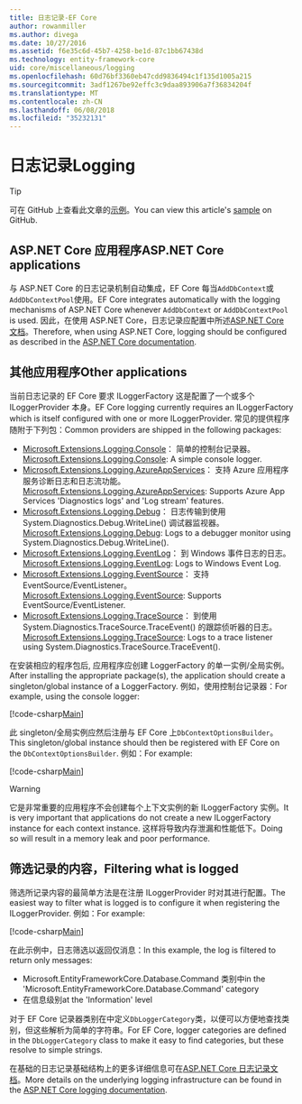 ```yaml
---
title: 日志记录-EF Core
author: rowanmiller
ms.author: divega
ms.date: 10/27/2016
ms.assetid: f6e35c6d-45b7-4258-be1d-87c1bb67438d
ms.technology: entity-framework-core
uid: core/miscellaneous/logging
ms.openlocfilehash: 60d76bf3360eb47cdd9836494c1f135d1005a215
ms.sourcegitcommit: 3adf1267be92effc3c9daa893906a7f36834204f
ms.translationtype: MT
ms.contentlocale: zh-CN
ms.lasthandoff: 06/08/2018
ms.locfileid: "35232131"
---
```

# <a name="logging"></a><span data-ttu-id="d378f-102">日志记录</span><span class="sxs-lookup"><span data-stu-id="d378f-102">Logging</span></span>

> [!TIP]  
> <span data-ttu-id="d378f-103">可在 GitHub 上查看此文章的[示例](https://github.com/aspnet/EntityFramework.Docs/tree/master/samples/core/Miscellaneous/Logging)。</span><span class="sxs-lookup"><span data-stu-id="d378f-103">You can view this article's [sample](https://github.com/aspnet/EntityFramework.Docs/tree/master/samples/core/Miscellaneous/Logging) on GitHub.</span></span>

## <a name="aspnet-core-applications"></a><span data-ttu-id="d378f-104">ASP.NET Core 应用程序</span><span class="sxs-lookup"><span data-stu-id="d378f-104">ASP.NET Core applications</span></span>

<span data-ttu-id="d378f-105">与 ASP.NET Core 的日志记录机制自动集成，EF Core 每当`AddDbContext`或`AddDbContextPool`使用。</span><span class="sxs-lookup"><span data-stu-id="d378f-105">EF Core integrates automatically with the logging mechanisms of ASP.NET Core whenever `AddDbContext` or `AddDbContextPool` is used.</span></span> <span data-ttu-id="d378f-106">因此，在使用 ASP.NET Core，日志记录应配置中所述[ASP.NET Core 文档](https://docs.microsoft.com/en-us/aspnet/core/fundamentals/logging?tabs=aspnetcore2x)。</span><span class="sxs-lookup"><span data-stu-id="d378f-106">Therefore, when using ASP.NET Core, logging should be configured as described in the [ASP.NET Core documentation](https://docs.microsoft.com/en-us/aspnet/core/fundamentals/logging?tabs=aspnetcore2x).</span></span>

## <a name="other-applications"></a><span data-ttu-id="d378f-107">其他应用程序</span><span class="sxs-lookup"><span data-stu-id="d378f-107">Other applications</span></span>

<span data-ttu-id="d378f-108">当前日志记录的 EF Core 要求 ILoggerFactory 这是配置了一个或多个 ILoggerProvider 本身。</span><span class="sxs-lookup"><span data-stu-id="d378f-108">EF Core logging currently requires an ILoggerFactory which is itself configured with one or more ILoggerProvider.</span></span> <span data-ttu-id="d378f-109">常见的提供程序随附于下列包：</span><span class="sxs-lookup"><span data-stu-id="d378f-109">Common providers are shipped in the following packages:</span></span>

* <span data-ttu-id="d378f-110">[Microsoft.Extensions.Logging.Console](https://www.nuget.org/packages/Microsoft.Extensions.Logging.Console/)： 简单的控制台记录器。</span><span class="sxs-lookup"><span data-stu-id="d378f-110">[Microsoft.Extensions.Logging.Console](https://www.nuget.org/packages/Microsoft.Extensions.Logging.Console/): A simple console logger.</span></span>
* <span data-ttu-id="d378f-111">[Microsoft.Extensions.Logging.AzureAppServices](https://www.nuget.org/packages/Microsoft.Extensions.Logging.AzureAppServices/)： 支持 Azure 应用程序服务诊断日志和日志流功能。</span><span class="sxs-lookup"><span data-stu-id="d378f-111">[Microsoft.Extensions.Logging.AzureAppServices](https://www.nuget.org/packages/Microsoft.Extensions.Logging.AzureAppServices/): Supports Azure App Services 'Diagnostics logs' and 'Log stream' features.</span></span>
* <span data-ttu-id="d378f-112">[Microsoft.Extensions.Logging.Debug](https://www.nuget.org/packages/Microsoft.Extensions.Logging.Debug/)： 日志传输到使用 System.Diagnostics.Debug.WriteLine() 调试器监视器。</span><span class="sxs-lookup"><span data-stu-id="d378f-112">[Microsoft.Extensions.Logging.Debug](https://www.nuget.org/packages/Microsoft.Extensions.Logging.Debug/): Logs to a debugger monitor using System.Diagnostics.Debug.WriteLine().</span></span>
* <span data-ttu-id="d378f-113">[Microsoft.Extensions.Logging.EventLog](https://www.nuget.org/packages/Microsoft.Extensions.Logging.EventLog/)： 到 Windows 事件日志的日志。</span><span class="sxs-lookup"><span data-stu-id="d378f-113">[Microsoft.Extensions.Logging.EventLog](https://www.nuget.org/packages/Microsoft.Extensions.Logging.EventLog/): Logs to Windows Event Log.</span></span>
* <span data-ttu-id="d378f-114">[Microsoft.Extensions.Logging.EventSource](https://www.nuget.org/packages/Microsoft.Extensions.Logging.EventSource/)： 支持 EventSource/EventListener。</span><span class="sxs-lookup"><span data-stu-id="d378f-114">[Microsoft.Extensions.Logging.EventSource](https://www.nuget.org/packages/Microsoft.Extensions.Logging.EventSource/): Supports EventSource/EventListener.</span></span>
* <span data-ttu-id="d378f-115">[Microsoft.Extensions.Logging.TraceSource](https://www.nuget.org/packages/Microsoft.Extensions.Logging.TraceSource/)： 到使用 System.Diagnostics.TraceSource.TraceEvent() 的跟踪侦听器的日志。</span><span class="sxs-lookup"><span data-stu-id="d378f-115">[Microsoft.Extensions.Logging.TraceSource](https://www.nuget.org/packages/Microsoft.Extensions.Logging.TraceSource/): Logs to a trace listener using System.Diagnostics.TraceSource.TraceEvent().</span></span>

<span data-ttu-id="d378f-116">在安装相应的程序包后, 应用程序应创建 LoggerFactory 的单一实例/全局实例。</span><span class="sxs-lookup"><span data-stu-id="d378f-116">After installing the appropriate package(s), the application should create a singleton/global instance of a LoggerFactory.</span></span> <span data-ttu-id="d378f-117">例如，使用控制台记录器：</span><span class="sxs-lookup"><span data-stu-id="d378f-117">For example, using the console logger:</span></span>

[!code-csharp[Main](../../../samples/core/Miscellaneous/Logging/Logging/BloggingContext.cs#DefineLoggerFactory)]

<span data-ttu-id="d378f-118">此 singleton/全局实例应然后注册与 EF Core 上`DbContextOptionsBuilder`。</span><span class="sxs-lookup"><span data-stu-id="d378f-118">This singleton/global instance should then be registered with EF Core on the `DbContextOptionsBuilder`.</span></span> <span data-ttu-id="d378f-119">例如：</span><span class="sxs-lookup"><span data-stu-id="d378f-119">For example:</span></span>

[!code-csharp[Main](../../../samples/core/Miscellaneous/Logging/Logging/BloggingContext.cs#RegisterLoggerFactory)]

> [!WARNING]
> <span data-ttu-id="d378f-120">它是非常重要的应用程序不会创建每个上下文实例的新 ILoggerFactory 实例。</span><span class="sxs-lookup"><span data-stu-id="d378f-120">It is very important that applications do not create a new ILoggerFactory instance for each context instance.</span></span> <span data-ttu-id="d378f-121">这样将导致内存泄漏和性能低下。</span><span class="sxs-lookup"><span data-stu-id="d378f-121">Doing so will result in a memory leak and poor performance.</span></span>

## <a name="filtering-what-is-logged"></a><span data-ttu-id="d378f-122">筛选记录的内容，</span><span class="sxs-lookup"><span data-stu-id="d378f-122">Filtering what is logged</span></span>

<span data-ttu-id="d378f-123">筛选所记录内容的最简单方法是在注册 ILoggerProvider 时对其进行配置。</span><span class="sxs-lookup"><span data-stu-id="d378f-123">The easiest way to filter what is logged is to configure it when registering the ILoggerProvider.</span></span> <span data-ttu-id="d378f-124">例如：</span><span class="sxs-lookup"><span data-stu-id="d378f-124">For example:</span></span>

[!code-csharp[Main](../../../samples/core/Miscellaneous/Logging/Logging/BloggingContextWithFiltering.cs#DefineLoggerFactory)]

<span data-ttu-id="d378f-125">在此示例中，日志筛选以返回仅消息：</span><span class="sxs-lookup"><span data-stu-id="d378f-125">In this example, the log is filtered to return only messages:</span></span>
 * <span data-ttu-id="d378f-126">Microsoft.EntityFrameworkCore.Database.Command 类别中</span><span class="sxs-lookup"><span data-stu-id="d378f-126">in the 'Microsoft.EntityFrameworkCore.Database.Command' category</span></span>
 * <span data-ttu-id="d378f-127">在信息级别</span><span class="sxs-lookup"><span data-stu-id="d378f-127">at the 'Information' level</span></span>

<span data-ttu-id="d378f-128">对于 EF Core 记录器类别在中定义`DbLoggerCategory`类，以便可以方便地查找类别，但这些解析为简单的字符串。</span><span class="sxs-lookup"><span data-stu-id="d378f-128">For EF Core, logger categories are defined in the `DbLoggerCategory` class to make it easy to find categories, but these resolve to simple strings.</span></span>

<span data-ttu-id="d378f-129">在基础的日志记录基础结构上的更多详细信息可在[ASP.NET Core 日志记录文档](https://docs.microsoft.com/en-us/aspnet/core/fundamentals/logging?tabs=aspnetcore2x)。</span><span class="sxs-lookup"><span data-stu-id="d378f-129">More details on the underlying logging infrastructure can be found in the [ASP.NET Core logging documentation](https://docs.microsoft.com/en-us/aspnet/core/fundamentals/logging?tabs=aspnetcore2x).</span></span>

